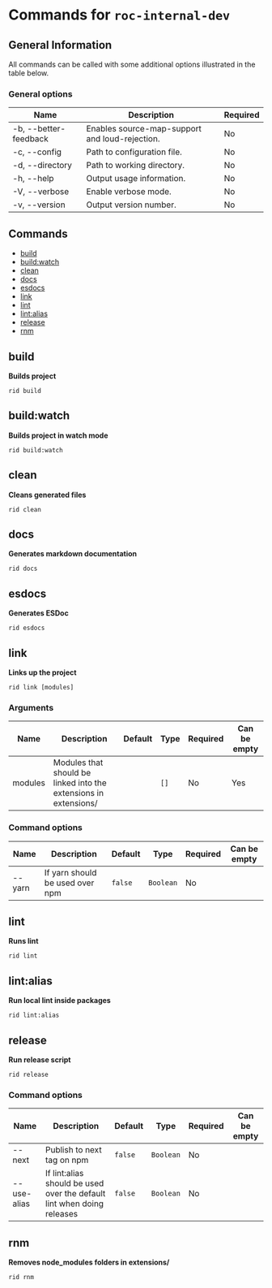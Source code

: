 # Commands for `roc-internal-dev`

## General Information
All commands can be called with some additional options illustrated in the table below.

### General options

| Name                  | Description                                    | Required |
| --------------------- | ---------------------------------------------- | -------- |
| -b, --better-feedback | Enables source-map-support and loud-rejection. | No       |
| -c, --config          | Path to configuration file.                    | No       |
| -d, --directory       | Path to working directory.                     | No       |
| -h, --help            | Output usage information.                      | No       |
| -V, --verbose         | Enable verbose mode.                           | No       |
| -v, --version         | Output version number.                         | No       |

## Commands
* [build](#build)
* [build:watch](#buildwatch)
* [clean](#clean)
* [docs](#docs)
* [esdocs](#esdocs)
* [link](#link)
* [lint](#lint)
* [lint:alias](#lintalias)
* [release](#release)
* [rnm](#rnm)

## build
__Builds project__

```
rid build
```

## build:watch
__Builds project in watch mode__

```
rid build:watch
```

## clean
__Cleans generated files__

```
rid clean
```

## docs
__Generates markdown documentation__

```
rid docs
```

## esdocs
__Generates ESDoc__

```
rid esdocs
```

## link
__Links up the project__

```
rid link [modules]
```

### Arguments

| Name    | Description                                                      | Default | Type      | Required | Can be empty |
| ------- | ---------------------------------------------------------------- | ------- | --------- | -------- | ------------ |
| modules | Modules that should be linked into the extensions in extensions/ |         | `[]`      | No       | Yes          |

### Command options

| Name    | Description                                                      | Default | Type      | Required | Can be empty |
| ------- | ---------------------------------------------------------------- | ------- | --------- | -------- | ------------ |
| --yarn  | If yarn should be used over npm                                  | `false` | `Boolean` | No       |              |

## lint
__Runs lint__

```
rid lint
```

## lint:alias
__Run local lint inside packages__

```
rid lint:alias
```

## release
__Run release script__

```
rid release
```

### Command options

| Name        | Description                                                            | Default | Type      | Required | Can be empty |
| ----------- | ---------------------------------------------------------------------- | ------- | --------- | -------- | ------------ |
| --next      | Publish to next tag on npm                                             | `false` | `Boolean` | No       |              |
| --use-alias | If lint:alias should be used over the default lint when doing releases | `false` | `Boolean` | No       |              |

## rnm
__Removes node_modules folders in extensions/__

```
rid rnm
```

